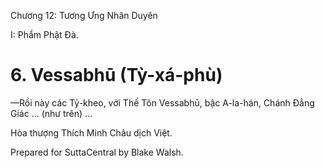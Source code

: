  

Chương 12: Tương Ưng Nhân Duyên

I: Phẩm Phật Ðà.

# 6\. Vessabhū (Tỳ-xá-phù)

—Rồi này các Tỷ-kheo, với Thế Tôn Vessabhū, bậc A-la-hán, Chánh Ðẳng Giác … (như trên) …

Hòa thượng Thích Minh Châu dịch Việt.

Prepared for SuttaCentral by Blake Walsh.